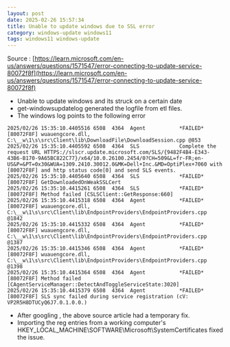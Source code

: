```yaml
---
layout: post
date: 2025-02-26 15:57:34
title: Unable to update windows due to SSL error
category: windows-update windows11
tags: windows11 windows-update
---
```


Source : [https://learn.microsoft.com/en-us/answers/questions/1571547/error-connecting-to-update-service-80072f8f](https://learn.microsoft.com/en-us/answers/questions/1571547/error-connecting-to-update-service-80072f8f)

- Unable to update windows and its struck on a certain date 
- get-windowsupdatelog generated the logfile from etl files.
- The windows log points to the following error

```
2025/02/26 15:35:10.4405516 6508  4364  Agent           *FAILED* [80072F8F] wuauengcore.dll, C:\__w\1\s\src\Client\lib\DownloadFile\DownloadSession.cpp @853
2025/02/26 15:35:10.4405592 6508  4364  SLS             Complete the request URL HTTPS://slscr.update.microsoft.com/SLS/{9482F4B4-E343-43B6-B170-9A65BC822C77}/x64/10.0.26100.2454/0?CH=509&L=fr-FR;en-US&P=&PT=0x30&WUA=1309.2410.30012.0&MK=Dell+Inc.&MD=OptiPlex+7060 with [80072F8F] and http status code[0] and send SLS events.
2025/02/26 15:35:10.4405640 6508  4364  SLS             *FAILED* [80072F8F] GetDownloadedOnWeakSSLCert
2025/02/26 15:35:10.4415261 6508  4364  SLS             *FAILED* [80072F8F] Method failed [CSLSClient::GetResponse:660]
2025/02/26 15:35:10.4415318 6508  4364  Agent           *FAILED* [80072F8F] wuauengcore.dll, C:\__w\1\s\src\Client\lib\EndpointProviders\EndpointProviders.cpp @1842
2025/02/26 15:35:10.4415332 6508  4364  Agent           *FAILED* [80072F8F] wuauengcore.dll, C:\__w\1\s\src\Client\lib\EndpointProviders\EndpointProviders.cpp @1387
2025/02/26 15:35:10.4415346 6508  4364  Agent           *FAILED* [80072F8F] wuauengcore.dll, C:\__w\1\s\src\Client\lib\EndpointProviders\EndpointProviders.cpp @1398
2025/02/26 15:35:10.4415364 6508  4364  Agent           *FAILED* [80072F8F] Method failed [CAgentServiceManager::DetectAndToggleServiceState:3020]
2025/02/26 15:35:10.4415379 6508  4364  Agent           *FAILED* [80072F8F] SLS sync failed during service registration (cV: VP2R5H8DTUCyQ6J7.0.1.0.0.)
```
- After googling , the above source article had a temporary fix.
- Importing the reg entries from a working computer's HKEY_LOCAL_MACHINE\SOFTWARE\Microsoft\SystemCertificates fixed the issue.
